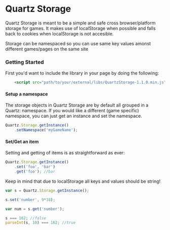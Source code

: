 Quartz Storage
==============

Quartz Storage is meant to be a simple and safe cross browser/platform storage for games.
It makes use of localStorage when possible and falls back to cookies when localStorage is not accesible.

Storage can be namespaced so you can use same key values amonst different games/pages on the same site

### Getting Started ###

First you'd want to include the library in your page by doing the following:

```html
    <script src="path/to/your/external/libs/QuartzStorage-1.1.0.min.js"></script>
```

#### Setup a namespace ####

The storage objects in Quartz Storage are by default all grouped in a Quartz: namespace.
If you would like a different (game specific) namespace, you can just get an instance and set the namespace.

```javascript
Quartz.Storage.getInstance()
    .setNamespace('myGameName');
```

#### Set/Get an item ####

Setting and getting of items is as straightforward as ever:

```javascript
Quartz.Storage.getInstance()
    .set('foo', 'bar')
    .get('foo'); //bar
```

Keep in mind that due to localStorage all keys and values should be string!

```javascript
var s = Quartz.Storage.getInstance();

s.set('number', 9*18);

var num = s.get('number');

s === 162; //false
parseInt(s, 10) === 162; //true
```